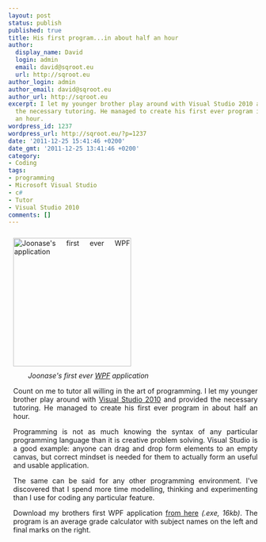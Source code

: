 ```yaml
---
layout: post
status: publish
published: true
title: His first program...in about half an hour
author:
  display_name: David
  login: admin
  email: david@sqroot.eu
  url: http://sqroot.eu
author_login: admin
author_email: david@sqroot.eu
author_url: http://sqroot.eu
excerpt: I let my younger brother play around with Visual Studio 2010 and provided
  the necessary tutoring. He managed to create his first ever program in about half
  an hour.
wordpress_id: 1237
wordpress_url: http://sqroot.eu/?p=1237
date: '2011-12-25 15:41:46 +0200'
date_gmt: '2011-12-25 13:41:46 +0200'
category:
- Coding
tags:
- programming
- Microsoft Visual Studio
- c#
- Tutor
- Visual Studio 2010
comments: []
---
```

<div class="mceTemp" style="text-align: justify">
<dl>
<dt><a href="http://sqroot.eu/wp-content/uploads/2011/12/Joonase-programm.png"><img class=" wp-image-1239     " style="margin: 10px" src="http://sqroot.eu/wp-content/uploads/2011/12/Joonase-programm-275x300.png" alt="Joonase's first ever WPF application" width="238" height="259" /></a></dt>
<dd><em>Joonase's first ever <a class="zem_slink" title="Windows Presentation Foundation" href="http://en.wikipedia.org/wiki/Windows_Presentation_Foundation" rel="wikipedia">WPF</a> application</em></dd>
</dl>
</div>
<div style="margin-left: 10px">
<p style="text-align: justify">Count on me to tutor all willing in the art of programming. I let my younger brother play around with <a class="zem_slink" title="Microsoft Visual Studio" href="http://en.wikipedia.org/wiki/Microsoft_Visual_Studio" rel="wikipedia">Visual Studio 2010</a> and provided the necessary tutoring. He managed to create his first ever program in about half an hour.

<p style="text-align: justify">Programming is not as much knowing the syntax of any particular programming language than it is creative problem solving. Visual Studio is a good example: anyone can drag and drop form elements to an empty canvas, but correct mindset is needed for them to actually form an useful and usable application.

<p style="text-align: justify">The same can be said for any other programming environment. I've discovered that I spend more time modelling, thinking and experimenting than I use for coding any particular feature.

<p style="text-align: justify">Download my brothers first WPF application <a title="Download" href="http://sqroot.eu/wp-content/uploads/2011/12/Joonase-programm.exe">from here</a> <em>(.exe, 16kb)</em>. The program is an average grade calculator with subject names on the left and final marks on the right.

</div>
<div class="zemanta-pixie" style="margin-top: 10px;height: 15px"><img class="zemanta-pixie-img" style="border: none;float: right" src="" alt="" /></div>
